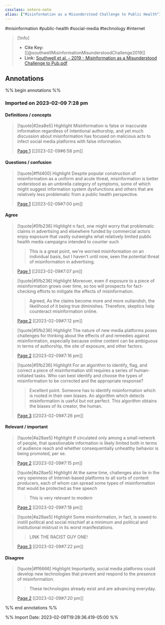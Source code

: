 ```yaml
---
cssclass: zotero-note
alias: ["Misinformation as a Misunderstood Challenge to Public Health"]
---
```

#misinformation #public-health #social-media #technology #internet 
> [!info]
> - **Cite Key:** [[@southwellMisinformationMisunderstoodChallenge2019]]
> - **Link:** [Southwell et al. - 2019 - Misinformation as a Misunderstood Challenge to Pub.pdf](file://C:\Users\conco\Zotero\storage\MIST2VSE\Southwell%20et%20al.%20-%202019%20-%20Misinformation%20as%20a%20Misunderstood%20Challenge%20to%20Pub.pdf)

## Annotations
%% begin annotations %%
### Imported on 2023-02-09 7:28 pm

#### Definitions / concepts

> [!quote|#2ea8e5] Highlight
> Misinformation is false or inaccurate information regardless of intentional authorship, and yet much discussion about misinformation has focused on malicious acts to infect social media platforms with false information.
>
> [Page 1](zotero://open-pdf/library/items/MIST2VSE?page=1) [[2023-02-09#6:58 pm]]

#### Questions / confusion

> [!quote|#ffd400] Highlight
> Despite popular construction of misinformation as a uniform and acute threat, misinformation is better understood as an umbrella category of symptoms, some of which might suggest information system dysfunctions and others that are relatively less problematic from a public health perspective.
>
> [Page 1](zotero://open-pdf/library/items/MIST2VSE?page=1) [[2023-02-09#7:00 pm]]

#### Agree

> [!quote|#5fb236] Highlight
> n fact, one might worry that problematic claims in advertising and elsewhere funded by commercial actors enjoy exposure that vastly outweighs what relatively limited public health media campaigns intended to counter such
>
>> This is a great point, we're worried misinformation on an individual basis, but I haven't until now, seen the potential threat of misinformation in advertising.
>
> [Page 1](zotero://open-pdf/library/items/MIST2VSE?page=1) [[2023-02-09#7:07 pm]]

> [!quote|#5fb236] Highlight
> Moreover, even if exposure to a piece of misinformation grows over time, so too will prospects for fact-checking efforts to mitigate the effects of misinformation.
>
>> Agreed, As the claims become more and more outlandish, the likelihood of it being true diminishes. Therefore, skeptics help counteract misinformation online.
>
> [Page 2](zotero://open-pdf/library/items/MIST2VSE?page=2) [[2023-02-09#7:12 pm]]

> [!quote|#5fb236] Highlight
> The nature of new media platforms poses challenges for thinking about the effects of and remedies against misinformation, especially because online content can be ambiguous in terms of authorship, the site of exposure, and other factors.
>
> [Page 2](zotero://open-pdf/library/items/MIST2VSE?page=2) [[2023-02-09#7:16 pm]]

> [!quote|#5fb236] Highlight
> For an algorithm to identify, flag, and correct a piece of misinformation still requires a series of human-initiated tasks. Who can best identify and choose the types of misinformation to be corrected and the appropriate response?
>
>> Excellent point. Someone has to identify misinformation which is rooted in their own biases. An algorithm which detects misinformation is useful but not perfect. This algorithm obtains the biases of its creator, the human.
>
> [Page 3](zotero://open-pdf/library/items/MIST2VSE?page=3) [[2023-02-09#7:26 pm]]

#### Relevant / important

> [!quote|#a28ae5] Highlight
> If circulated only among a small network of people, that questionable information is likely limited both in terms of audience reach and whether consequentially unhealthy behavior is being promoted, per se.
>
> [Page 2](zotero://open-pdf/library/items/MIST2VSE?page=2) [[2023-02-09#7:15 pm]]

> [!quote|#a28ae5] Highlight
> At the same time, challenges also lie in the very openness of Internet-based platforms to all sorts of content producers, each of whom can spread some types of misinformation that would be protected as free speech
>
>> This is very relevant to modern
>
> [Page 2](zotero://open-pdf/library/items/MIST2VSE?page=2) [[2023-02-09#7:18 pm]]

> [!quote|#a28ae5] Highlight
> Some misinformation, in fact, is sowed to instill political and social mischief at a minimum and political and institutional mistrust in its worst manifestations.
>
>> LINK THE RACIST GUY ONE!
>
> [Page 3](zotero://open-pdf/library/items/MIST2VSE?page=3) [[2023-02-09#7:22 pm]]

#### Disagree

> [!quote|#ff6666] Highlight
> Importantly, social media platforms could develop new technologies that prevent and respond to the presence of misinformation.
>
>> These technologies already exist and are advancing everyday.
>
> [Page 2](zotero://open-pdf/library/items/MIST2VSE?page=2) [[2023-02-09#7:20 pm]]


%% end annotations %%

%% Import Date: 2023-02-09T19:28:36.419-05:00 %%
